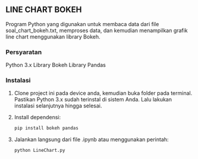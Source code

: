 
## LINE CHART BOKEH

Program Python yang digunakan untuk membaca data dari file soal_chart_bokeh.txt, memproses data, dan kemudian menampilkan grafik line chart menggunakan library Bokeh.

### Persyaratan

Python 3.x
Library Bokeh
Library Pandas

### Instalasi

1. Clone project ini pada device anda, kemudian buka folder pada terminal. Pastikan Python 3.x sudah terinstal di sistem Anda. Lalu lakukan instalasi selanjutnya hingga selesai.

2. Install dependensi:
    ```bash
    pip install bokeh pandas
    ```

3. Jalankan langsung dari file .ipynb atau menggunakan perintah:
    ```bash
    python LineChart.py
    ```
